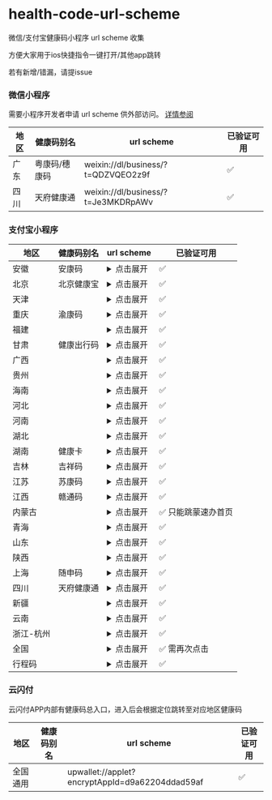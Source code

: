 # health-code-url-scheme

微信/支付宝健康码小程序 url scheme 收集

方便大家用于ios快捷指令一键打开/其他app跳转

若有新增/错漏，请提issue

### 微信小程序

需要小程序开发者申请 url scheme 供外部访问。
[详情参阅](https://developers.weixin.qq.com/miniprogram/dev/framework/open-ability/url-scheme.html)

| 地区 | 健康码别名 | url scheme | 已验证可用 
| - | - | - | - |
| 广东 | 粤康码/穗康码 | weixin://dl/business/?t=QDZVQEO2z9f | ✅ |
| 四川 | 天府健康通 | weixin://dl/business/?t=Je3MKDRpAWv | ✅ |


### 支付宝小程序

| 地区 | 健康码别名 | url scheme | 已验证可用 
| ---- | ---- | - | - |
| 安徽 | 安康码 | <details><summary>点击展开</summary><p>alipays://platformapi/startapp?appId=2018081661065647&page=pages%2Fservice%2Fservice%3furl%3dhttps%3a%2f%2fakm.ahzwfw.gov.cn%2fakm-sj-user%2findex.html%3fbelongarea%3d340100%24%2fhome%3fbelongarea%3d340100%26auth%3dct</p></details> | ✅|
| 北京 | 北京健康宝 | <details><summary>点击展开</summary><p>alipays://platformapi/startapp?appId=2021001135679870</p></details> | ✅|
| 天津 | | <details><summary>点击展开</summary><p>alipays://platformapi/startapp?appId=20000067&url=https%3A%2F%2Frender.alipay.com%2Fp%2Fc%2Ftianjin-jkm%2Freport.html%3ForgCode%3D120000-91330106MA27Y4U47R-p0000%26type%3Dtwocode%26needRequestCodeDetail%3DYES%26from%3Doffline%26showChooseCity%3DYES</p></details> | ✅|
| 重庆 | 渝康码 | <details><summary>点击展开</summary><p>alipays://platformapi/startapp?appId=2021001130674650</p></details> | ✅|
| 福建 | | <details><summary>点击展开</summary><p>alipays://platformapi/startapp?appId=2021003125688065&page=pages/index/index</p></details> | ✅|
| 甘肃 | 健康出行码 | <details><summary>点击展开</summary><p>alipays://platformapi/startapp?appId=20000067&url=https%3A%2F%2Fwx.jkgs.gov.cn%2Fwap%2FhealthPass%2FaliPay%2Faccess</p></details> | ✅|
| 广西 | | <details><summary>点击展开</summary><p>alipays://platformapi/startapp?appId=68687957&url=%2Fp%2Fc%2F18j5w1jmsiqo%2Freport.html%3ForgCode%3D450000-91330106MA27Y4U47R-p0000%26type%3Dtwocode%26needRequestCodeDetail%3DYES%26from%3Doffline%26showChooseCity%3DYES</p></details> | ✅|
| 贵州 | | <details><summary>点击展开</summary><p>alipays://platformapi/startapp?appId=2021001135637273</p></details> | ✅|
| 海南 | | <details><summary>点击展开</summary><p>alipays://platformapi/startapp?appId=2021001155692504&query=action%3Dopen%26tab%3Dcode%26source%3D%E5%9F%8E%E5%B8%82%E5%81%A5%E5%BA%B7%E7%A0%81</p></details> | ✅|
| 河北 | | <details><summary>点击展开</summary><p>alipays://platformapi/startapp?appId=2021002100611022&page=pages/index/index</p></details> | ✅|
| 河南 | | <details><summary>点击展开</summary><p>alipays://platformapi/startapp?appId=2019091067186151&query=code%3Dalipays_ysb_jkm%26region%3D410500%26value%3Dhttps%253A%252F%252Frender.alipay.com%252Fp%252Fc%252Fhenan-jkm%252Freport.html%253ForgCode%253D410500-91330106MA27Y4U47R-p0000%2526type%253Dtwocode%2526needRequestCodeDetail%253DYES%2526from%253Doffline</p></details> | ✅|
| 湖北 | | <details><summary>点击展开</summary><p>alipays://platformapi/startapp?appId=2021001132656455&nbupdate=syncforce&nbversion=0.2.2003261457.6</p></details> | ✅|
| 湖南 | 健康卡 | <details><summary>点击展开</summary><p>alipays://platformapi/startapp?appId=2021002133603718</p></details> | ✅|
| 吉林 | 吉祥码 | <details><summary>点击展开</summary><p>alipays://platformapi/startapp?appId=2019082066328992&page=pages%2Fqrcode%2Fqrcode</p></details> | ✅|
| 江苏 | 苏康码 | <details><summary>点击展开</summary><p>alipays://platformapi/startapp?appId=2018062060350751&page=%2Fpages%2Fweb%2Fweb%3Furl%3Dhttps%3A%2F%2Fjsstm.jszwfw.gov.cn%2FjkmIndex.html</p></details> | ✅ |
| 江西 | 赣通码 | <details><summary>点击展开</summary><p>alipays://platformapi/startapp?appId=2018082161130063&page=pages%2Fh5Load%2Fh5Load%3Flightappiduuid%3D6gdemQfv%26appName%3D%E8%B5%A3%E9%80%9A%E7%A0%81%26isneeduserinfo%3D0%26spec%3D5%26lightappurl%3Dhttps%3A%2F%2Fganfutong.jiangxi.gov.cn%2Fjmopen%2Fwebapp%2Fhtml5%2Fgantongma%2Findex.html</p></details> | ✅|
| 内蒙古 | | <details><summary>点击展开</summary><p>alipays://platformapi/startapp?appId=2021001114655676</p></details> | ✅ 只能跳蒙速办首页|
| 青海 | | <details><summary>点击展开</summary><p>alipays://platformapi/startapp?appId=2021001143672652&query=healthqrcode</p></details> | ✅|
| 山东 | | <details><summary>点击展开</summary><p>alipays://platformapi/startapp?appId=2021001136608745</p></details> | ✅|
| 陕西 | | <details><summary>点击展开</summary><p>alipays://platformapi/startapp?appId=2021003125657062&page=pkg-main/pages/index/index</p></details> | ✅|
| 上海 | 随申码 | <details><summary>点击展开</summary><p>alipays://platformapi/startapp?appId=2019072665939857&page=pages%2Fmy-station-type%2Fmy-station-type</p></details> | ✅|
| 四川 | 天府健康通 | <details><summary>点击展开</summary><p>alipays://platformapi/startapp?appId=2021002116662889</p></details> | ✅|
| 新疆 | | <details><summary>点击展开</summary><p>alipays://platformapi/startapp?appId=2019111269039717&page=pages%2fhealthcode%2fhealthcode_index%2fhealthcode_index</p></details> | ✅|
| 云南 | | <details><summary>点击展开</summary><p>alipays://platformapi/startapp?appId=2021002139686716</p></details> | ✅|
| 浙江-杭州 | | <details><summary>点击展开</summary><p>alipays://platformapi/startapp?appId=20000067&url=https://h5.dingtalk.com/healthAct/index.html?source=zfbcsfw0211</p></details> | ✅|
| 全国 | | <details><summary>点击展开</summary><p>alipays://platformapi/startapp?appId=20000067&url=https%3A%2F%2F68687564.h5app.alipay.com%2Fwww%2Findex.html</p></details> | ✅ 需再次点击 |
| 行程码 | | <details><summary>点击展开</summary><p>alipays://platformapi/startapp?appId=2021002170600786&page=%2Fpages%2Findex%2Findex</p></details> | ✅  |

### 云闪付

云闪付APP内部有健康码总入口，进入后会根据定位跳转至对应地区健康码

| 地区 | 健康码别名 | url scheme | 已验证可用 
| - | - | - | - |
| 全国通用 | | upwallet://applet?encryptAppId=d9a62204ddad59af | ✅ |



